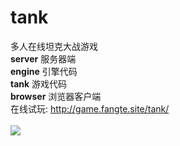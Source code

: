 # tank<br/>
多人在线坦克大战游戏<br/>
<b>server</b> 服务器端<br/>
<b>engine</b> 引擎代码<br/>
<b>tank</b> 游戏代码<br/>
<b>browser</b> 浏览器客户端<br/>
在线试玩: <a href="http://game.fangte.site/tank/">http://game.fangte.site/tank/</a><br/><br/>
<img src="https://github.com/planet0104/tank/blob/master/screenshot.png" />
